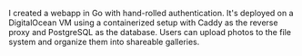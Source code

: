 I created a webapp in Go with hand-rolled authentication.
It's deployed on a DigitalOcean VM using a containerized
setup with Caddy as the reverse proxy and PostgreSQL as the
database. Users can upload photos to the file system and
organize them into shareable galleries.